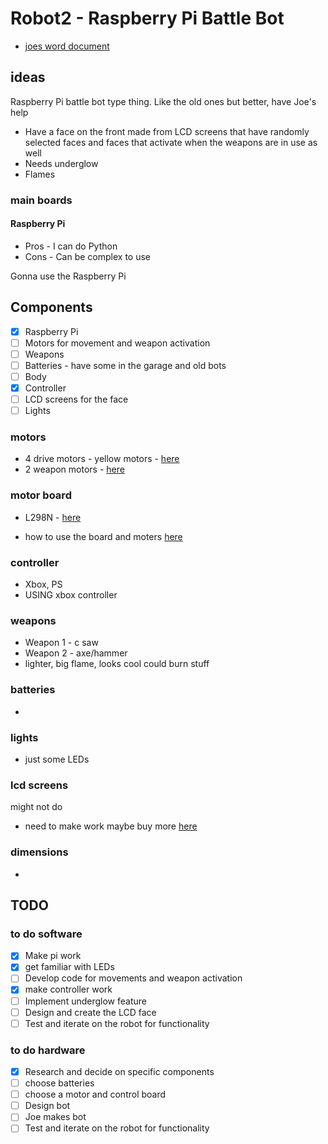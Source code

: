 # Robot2 - Raspberry Pi Battle Bot

- [joes word document](https://macclesfieldac-my.sharepoint.com/:w:/r/personal/185357_macclesfield_ac_uk/Documents/robot%202%20initial%20thoughts.docx?d=w63a2e96dc0ea49afba2ec593eb38b3d0&csf=1&web=1&e=k7cgjb)

## ideas 
Raspberry Pi battle bot type thing. Like the old ones but better, have Joe's help 
- Have a face on the front made from LCD screens that have randomly selected faces and faces that activate when the weapons are in use as well
- Needs underglow
- Flames 

### main boards
#### Raspberry Pi 
- Pros - I can do Python
- Cons - Can be complex to use

Gonna use the Raspberry Pi

## Components
- [x] Raspberry Pi
- [ ] Motors for movement and weapon activation
- [ ] Weapons 
- [ ] Batteries - have some in the garage and old bots
- [ ] Body
- [x] Controller
- [ ] LCD screens for the face
- [ ] Lights

### motors 
- 4 drive motors - yellow motors - [here](https://thepihut.com/products/dc-gearbox-motor-tt-motor-200rpm-3-to-6vdc)
- 2 weapon motors - [here](http://www.kyle-seaford.co.uk/)

### motor board 
- L298N - [here](https://thepihut.com/products/l298n-motor-stepper-driver?variant=31985562550334&currency=GBP&utm_medium=product_sync&utm_source=google&utm_content=sag_organic&utm_campaign=sag_organic&gad_source=1&gclid=CjwKCAiAuYuvBhApEiwAzq_YiQP_dD8LBw_XjnlppSZOwdWFIbAJQSApgeaOUpGNBAz5ulBfAQGCDhoCdPAQAvD_BwE#product-reviews)

- how to use the board and moters [here](https://ozeki.hu/p_3002-how-to-setup-a-dc-motor-on-raspberry-pi.html)

### controller
- Xbox, PS
- USING xbox controller

### weapons 
- Weapon 1 - c saw
- Weapon 2 - axe/hammer
- lighter, big flame, looks cool could burn stuff 

### batteries
- 

### lights 
- just some LEDs

### lcd screens 
might not do
- need to make work maybe buy more [here](https://www.winstar.com.tw/products/character-lcd-display-module/dot-matrix-lcd-module.html)

### dimensions  
- 

## TODO
### to do software 
- [x] Make pi work
- [x] get familiar with LEDs 
- [ ] Develop code for movements and weapon activation
- [x] make controller work 
- [ ] Implement underglow feature
- [ ] Design and create the LCD face
- [ ] Test and iterate on the robot for functionality

### to do hardware 
- [x] Research and decide on specific components
- [ ] choose batteries 
- [ ] choose a motor and control board
- [ ] Design bot
- [ ] Joe makes bot
- [ ] Test and iterate on the robot for functionality
